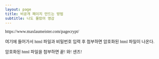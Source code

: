 ```yaml
---
layout: page
title: 비공개 페이지 만드는 방법
subtitle: 나도 몰랐어 영감
---
```


<div style="font-family:'Nanum Myeonjo',serif;">

  <p>https://www.maxlaumeister.com/pagecrypt/</p>
  <p>여기에 들어가서 html 파일과 비밀번호 입력 후 첨부하면 암호화된 html 파일이 나온다.</p>
  <p>암호화된 html 파일을 첨부하면 끝! 와! 샌즈!</p>



